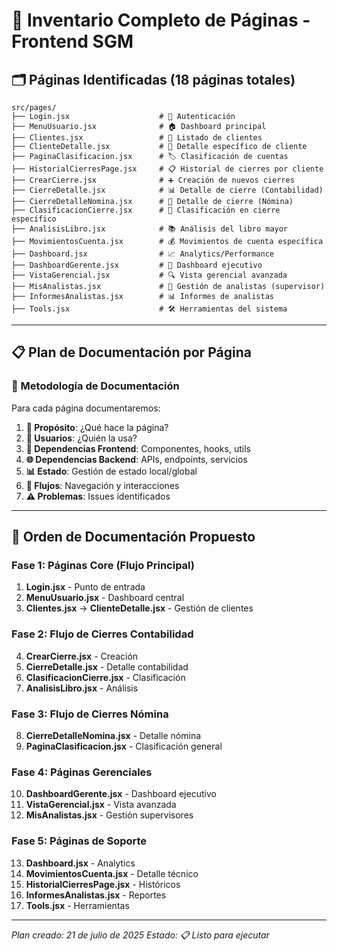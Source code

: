 # 📄 Inventario Completo de Páginas - Frontend SGM

## 🗂️ Páginas Identificadas (18 páginas totales)

```
src/pages/
├── Login.jsx                    # 🔑 Autenticación
├── MenuUsuario.jsx              # 🏠 Dashboard principal
├── Clientes.jsx                 # 👥 Listado de clientes
├── ClienteDetalle.jsx           # 👤 Detalle específico de cliente
├── PaginaClasificacion.jsx      # 🏷️ Clasificación de cuentas
├── HistorialCierresPage.jsx     # 📋 Historial de cierres por cliente
├── CrearCierre.jsx              # ➕ Creación de nuevos cierres
├── CierreDetalle.jsx            # 📊 Detalle de cierre (Contabilidad)
├── CierreDetalleNomina.jsx      # 👥 Detalle de cierre (Nómina)
├── ClasificacionCierre.jsx      # 🎯 Clasificación en cierre específico
├── AnalisisLibro.jsx            # 📚 Análisis del libro mayor
├── MovimientosCuenta.jsx        # 💰 Movimientos de cuenta específica
├── Dashboard.jsx                # 📈 Analytics/Performance
├── DashboardGerente.jsx         # 👔 Dashboard ejecutivo
├── VistaGerencial.jsx           # 🔍 Vista gerencial avanzada
├── MisAnalistas.jsx             # 👥 Gestión de analistas (supervisor)
├── InformesAnalistas.jsx        # 📊 Informes de analistas
├── Tools.jsx                    # 🛠️ Herramientas del sistema
```

---

## 📋 Plan de Documentación por Página

### 🎯 Metodología de Documentación
Para cada página documentaremos:

1. **🎯 Propósito**: ¿Qué hace la página?
2. **👤 Usuarios**: ¿Quién la usa?
3. **🔗 Dependencias Frontend**: Componentes, hooks, utils
4. **🌐 Dependencias Backend**: APIs, endpoints, servicios
5. **📊 Estado**: Gestión de estado local/global
6. **🔄 Flujos**: Navegación y interacciones
7. **⚠️ Problemas**: Issues identificados

---

## 🚀 Orden de Documentación Propuesto

### Fase 1: Páginas Core (Flujo Principal)
1. **Login.jsx** - Punto de entrada
2. **MenuUsuario.jsx** - Dashboard central
3. **Clientes.jsx** → **ClienteDetalle.jsx** - Gestión de clientes

### Fase 2: Flujo de Cierres Contabilidad  
4. **CrearCierre.jsx** - Creación
5. **CierreDetalle.jsx** - Detalle contabilidad
6. **ClasificacionCierre.jsx** - Clasificación
7. **AnalisisLibro.jsx** - Análisis

### Fase 3: Flujo de Cierres Nómina
8. **CierreDetalleNomina.jsx** - Detalle nómina
9. **PaginaClasificacion.jsx** - Clasificación general

### Fase 4: Páginas Gerenciales
10. **DashboardGerente.jsx** - Dashboard ejecutivo
11. **VistaGerencial.jsx** - Vista avanzada
12. **MisAnalistas.jsx** - Gestión supervisores

### Fase 5: Páginas de Soporte
13. **Dashboard.jsx** - Analytics
14. **MovimientosCuenta.jsx** - Detalle técnico
15. **HistorialCierresPage.jsx** - Históricos
16. **InformesAnalistas.jsx** - Reportes
17. **Tools.jsx** - Herramientas

---
*Plan creado: 21 de julio de 2025*
*Estado: 📋 Listo para ejecutar*
